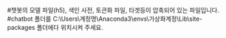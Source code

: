#챗봇의 모델 파일(h5), 색인 사전, 토큰화 파일, 타겟등이 압축되어 있는 파일입니다.
#chatbot 폴더를 C:\Users\계정명\Anaconda3\envs\가상화계정\Lib\site-packages 폴더에다 위치시켜 주세요.
